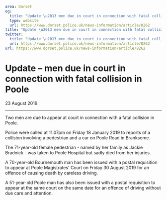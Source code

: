 ```yaml
area: Dorset
og:
  title: "Update \u2013 men due in court in connection with fatal collision in Poole"
  type: website
  url: https://www.dorset.police.uk/news-information/article/8262
title: "Update \u2013 men due in court in connection with fatal collision in Poole |"
twitter:
  title: "Update \u2013 men due in court in connection with fatal collision in Poole"
  url: https://www.dorset.police.uk/news-information/article/8262
url: https://www.dorset.police.uk/news-information/article/8262
```

# Update – men due in court in connection with fatal collision in Poole

23 August 2019

* * *

Two men are due to appear at court in connection with a fatal collision in Poole.

Police were called at 11.07pm on Friday 18 January 2019 to reports of a collision involving a pedestrian and a car on Poole Road in Branksome.

The 71-year-old female pedestrian - named by her family as Jackie Bradnick - was taken to Poole Hospital but sadly died from her injuries.

A 70-year-old Bournemouth man has been issued with a postal requisition to appear at Poole Magistrates' Court on Friday 30 August 2019 for an offence of causing death by careless driving.

A 51-year-old Poole man has also been issued with a postal requisition to appear at the same court on the same date for an offence of driving without due care and attention.
